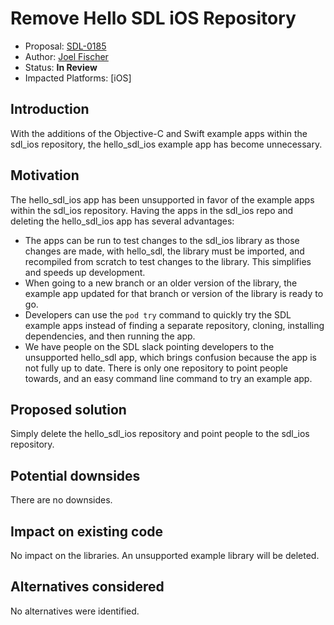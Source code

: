 # Remove Hello SDL iOS Repository

* Proposal: [SDL-0185](0185-remove-hello-sdl-ios.md)
* Author: [Joel Fischer](https://github.com/joeljfischer)
* Status: **In Review**
* Impacted Platforms: [iOS]

## Introduction

With the additions of the Objective-C and Swift example apps within the sdl_ios repository, the hello_sdl_ios example app has become unnecessary.

## Motivation

The hello_sdl_ios app has been unsupported in favor of the example apps within the sdl_ios repository. Having the apps in the sdl_ios repo and deleting the hello_sdl_ios app has several advantages:

* The apps can be run to test changes to the sdl_ios library as those changes are made, with hello_sdl, the library must be imported, and recompiled from scratch to test changes to the library. This simplifies and speeds up development.
* When going to a new branch or an older version of the library, the example app updated for that branch or version of the library is ready to go.
* Developers can use the `pod try` command to quickly try the SDL example apps instead of finding a separate repository, cloning, installing dependencies, and then running the app.
* We have people on the SDL slack pointing developers to the unsupported hello_sdl app, which brings confusion because the app is not fully up to date. There is only one repository to point people towards, and an easy command line command to try an example app.

## Proposed solution

Simply delete the hello_sdl_ios repository and point people to the sdl_ios repository.

## Potential downsides

There are no downsides.

## Impact on existing code

No impact on the libraries. An unsupported example library will be deleted.

## Alternatives considered

No alternatives were identified.

